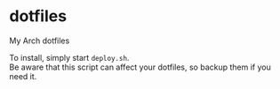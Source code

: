 # dotfiles

My Arch dotfiles

To install, simply start ``deploy.sh``.\
Be aware that this script can affect your dotfiles, so backup them if you need it.
